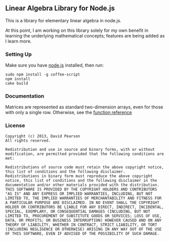 ## Linear Algebra Library for Node.js ##

This is a library for elementary linear algebra in node.js.

At this point, I am working on this library solely for my own benefit in learning the underlying mathematical concepts; features are being added as I learn more.

### Setting Up ###

Make sure you have [node.js](http://nodejs.org/) installed, then run:

    sudo npm install -g coffee-script
    npm install
    cake build

### Documentation ###

Matrices are represented as standard two-dimension arrays, even for those with only a single row. Otherwise, see the [function reference](https://github.com/dpearson/linalgebra/blob/master/docs/functions.md)

### License ###

	Copyright (c) 2013, David Pearson
	All rights reserved.
	
	Redistribution and use in source and binary forms, with or without modification, are permitted provided that the following conditions are met:

	Redistributions of source code must retain the above copyright notice, this list of conditions and the following disclaimer.
	Redistributions in binary form must reproduce the above copyright notice, this list of conditions and the following disclaimer in the documentation and/or other materials provided with the distribution.
	THIS SOFTWARE IS PROVIDED BY THE COPYRIGHT HOLDERS AND CONTRIBUTORS "AS IS" AND ANY EXPRESS OR IMPLIED WARRANTIES, INCLUDING, BUT NOT LIMITED TO, THE IMPLIED WARRANTIES OF MERCHANTABILITY AND FITNESS FOR A PARTICULAR PURPOSE ARE DISCLAIMED. IN NO EVENT SHALL THE COPYRIGHT HOLDER OR CONTRIBUTORS BE LIABLE FOR ANY DIRECT, INDIRECT, INCIDENTAL, SPECIAL, EXEMPLARY, OR CONSEQUENTIAL DAMAGES (INCLUDING, BUT NOT LIMITED TO, PROCUREMENT OF SUBSTITUTE GOODS OR SERVICES; LOSS OF USE, DATA, OR PROFITS; OR BUSINESS INTERRUPTION) HOWEVER CAUSED AND ON ANY THEORY OF LIABILITY, WHETHER IN CONTRACT, STRICT LIABILITY, OR TORT (INCLUDING NEGLIGENCE OR OTHERWISE) ARISING IN ANY WAY OUT OF THE USE OF THIS SOFTWARE, EVEN IF ADVISED OF THE POSSIBILITY OF SUCH DAMAGE.